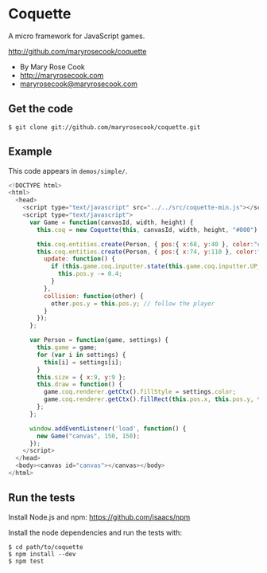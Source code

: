 # Coquette

A micro framework for JavaScript games.

http://github.com/maryrosecook/coquette

* By Mary Rose Cook
* http://maryrosecook.com
* maryrosecook@maryrosecook.com

## Get the code

    $ git clone git://github.com/maryrosecook/coquette.git

## Example

This code appears in `demos/simple/`.

```javascript
<!DOCTYPE html>
<html>
  <head>
    <script type="text/javascript" src="../../src/coquette-min.js"></script>
    <script type="text/javascript">
      var Game = function(canvasId, width, height) {
        this.coq = new Coquette(this, canvasId, width, height, "#000");

        this.coq.entities.create(Person, { pos:{ x:68, y:40 }, color:"#0f0" }); // paramour
        this.coq.entities.create(Person, { pos:{ x:74, y:110 }, color:"#f00", // player
          update: function() {
            if (this.game.coq.inputter.state(this.game.coq.inputter.UP_ARROW)) {
              this.pos.y -= 0.4;
            }
          },
          collision: function(other) {
            other.pos.y = this.pos.y; // follow the player
          }
        });
      };

      var Person = function(game, settings) {
        this.game = game;
        for (var i in settings) {
          this[i] = settings[i];
        }
        this.size = { x:9, y:9 };
        this.draw = function() {
          game.coq.renderer.getCtx().fillStyle = settings.color;
          game.coq.renderer.getCtx().fillRect(this.pos.x, this.pos.y, this.size.x, this.size.y);
        };
      };

      window.addEventListener('load', function() {
        new Game("canvas", 150, 150);
      });
    </script>
  </head>
  <body><canvas id="canvas"></canvas></body>
</html>
```

## Run the tests

Install Node.js and npm: https://github.com/isaacs/npm

Install the node dependencies and run the tests with:

    $ cd path/to/coquette
    $ npm install --dev
    $ npm test
